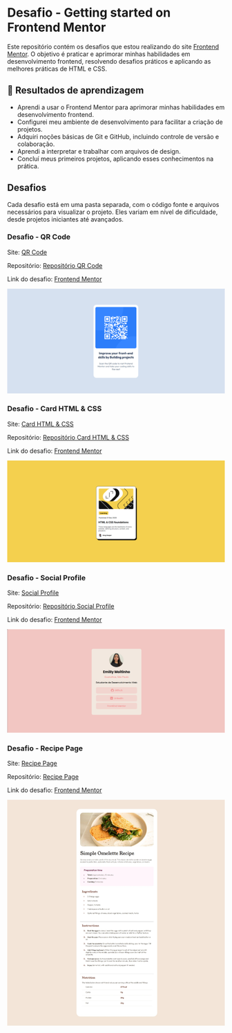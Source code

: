 # Desafio - Getting started on Frontend Mentor

Este repositório contém os desafios que estou realizando do site [Frontend Mentor](https://www.frontendmentor.io/profile/emillymoitinho). O objetivo é praticar e aprimorar minhas habilidades em desenvolvimento frontend, resolvendo desafios práticos e aplicando as melhores práticas de HTML e CSS.

## 💭 Resultados de aprendizagem
- Aprendi a usar o Frontend Mentor para aprimorar minhas habilidades em desenvolvimento frontend.
- Configurei meu ambiente de desenvolvimento para facilitar a criação de projetos.
- Adquiri noções básicas de Git e GitHub, incluindo controle de versão e colaboração.
- Aprendi a interpretar e trabalhar com arquivos de design.
- Concluí meus primeiros projetos, aplicando esses conhecimentos na prática.

## Desafios

Cada desafio está em uma pasta separada, com o código fonte e arquivos necessários para visualizar o projeto. Eles variam em nível de dificuldade, desde projetos iniciantes até avançados.

### Desafio - QR Code
Site: [QR Code](https://emillymoitinho.github.io/introduction_FrontendMentor/qr-code-component-main/)

Repositório: [Repositório QR Code](https://github.com/emillymoitinho/introduction_FrontendMentor/tree/main/qr-code-component-main)

Link do desafio: [Frontend Mentor](https://www.frontendmentor.io/solutions/utilizei-html5-para-estruturar-a-pgina-e-css3-com-flexbox-lqAQNw9cSJ)

![Imagem](qr-code-component-main/images/print.png)

### Desafio - Card HTML & CSS
Site: [Card HTML & CSS](https://emillymoitinho.github.io/introduction_FrontendMentor/card_htmlcss/)

Repositório: [Repositório Card HTML & CSS](https://github.com/emillymoitinho/introduction_FrontendMentor/tree/main/card_htmlcss)

Link do desafio: [Frontend Mentor](https://www.frontendmentor.io/solutions/card-html-and-css-GkNGuYovtf)

![Imagem](card_htmlcss/img/print.png)

### Desafio - Social Profile
Site: [Social Profile](https://emillymoitinho.github.io/introduction_FrontendMentor/social_profile/)

Repositório: [Repositório Social Profile](https://github.com/emillymoitinho/introduction_FrontendMentor/tree/main/social_profile)

Link do desafio: [Frontend Mentor](https://www.frontendmentor.io/solutions/social-profile-_OGi4iMFFH)

![Imagem](social_profile/img/screenshot.png)

### Desafio - Recipe Page
Site: [Recipe Page](https://emillymoitinho.github.io/introduction_FrontendMentor/pagina_receita/)

Repositório: [Recipe Page](https://github.com/emillymoitinho/introduction_FrontendMentor/tree/main/pagina_receita)

Link do desafio: [Frontend Mentor](https://www.frontendmentor.io/solutions/recipe-page-IsmfRkXhVo)

![Imagem](pagina_receita/assets/images/print.jpeg)
